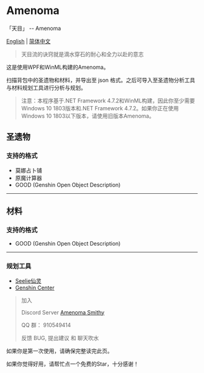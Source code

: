 # Amenoma

「天目」 -- Amenoma

[English](README.md) | [简体中文](README_zh-CN.md)

> 天目流的诀窍就是滴水穿石的耐心和全力以赴的意志

这是使用WPF和WinML构建的Amenoma。

扫描背包中的圣遗物和材料，并导出至 json 格式。之后可导入至圣遗物分析工具与材料规划工具进行分析与规划。

> 注意：本程序基于.NET Framework 4.7.2和WinML构建，因此你至少需要Windows 10 1803版本和.NET Framework 4.7.2。如果你正在使用Windows 10 1803以下版本，请使用旧版本Amenoma。

## 圣遗物

### 支持的格式

- 莫娜占卜铺
- 原魔计算器
- GOOD (Genshin Open Object Description)

---

## 材料

### 支持的格式

- GOOD (Genshin Open Object Description)

---

### 规划工具

- [Seelie仙灵](https://seelie.me/)
- [Genshin Center](https://genshin-center.com/)

> 加入
> 
> Discord Server [Amenoma Smithy](https://discord.gg/5e3WyFNG9A)
>
> QQ 群： 910549414
>
> 反馈 BUG, 提出建议 和 聊天吹水

如果你是第一次使用，请确保完整读完此页。

如果你觉得好用，请帮忙点一个免费的Star，十分感谢！
